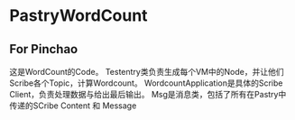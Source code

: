 # PastryWordCount

## For Pinchao

这是WordCount的Code。
Testentry类负责生成每个VM中的Node，并让他们Scribe各个Topic，计算Wordcount。
WordcountApplication是具体的Scribe Client，负责处理数据与给出最后输出。
Msg是消息类，包括了所有在Pastry中传递的SCribe Content 和 Message

